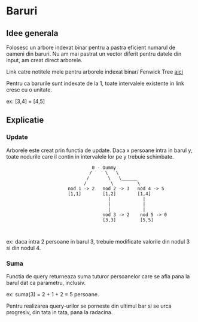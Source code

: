
# Baruri

## Idee generala

Folosesc un arbore indexat binar pentru a pastra eficient numarul de oameni din baruri.
Nu am mai pastrat un vector diferit pentru datele din input, am creat direct arborele.

Link catre notitele mele pentru arborele indexat binar/ Fenwick Tree [aici]()

Pentru ca barurile sunt indexate de la 1, toate intervalele existente in link cresc cu o unitate. 

ex: [3,4] = [4,5]

## Explicatie
### Update

Arborele este creat prin functia de update. Daca x persoane intra in barul y, toate nodurile care il contin in intervalele lor pe y trebuie schimbate.

```
                                0 - Dummy
                               /     \   \
                              /       \   \______
                             /         \         \
                       nod 1 -> 2   nod 2 -> 3   nod 4 -> 5
                       [1,1]        [1,2]        [1,4]    
                                      |            |       
                                      |            |        
                                      |            |         
                                    nod 3 -> 2    nod 5 -> 0  
                                    [3,3]         [5,5]         
                    
                        
```

ex: daca intra 2 persoane in barul 3, trebuie modificate valorile din nodul 3 si din nodul 4.

### Suma

Functia de query returneaza suma tuturor persoanelor care se afla pana la barul dat ca parametru, inclusiv.

ex: suma(3) = 2 + 1 + 2 = 5 persoane.

Pentru realizarea query-urilor se porneste din ultimul bar si se urca progresiv, din tata in tata, pana la radacina.
